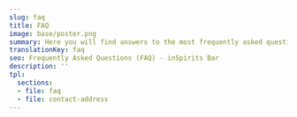 ```yaml
---
slug: faq
title: FAQ
image: base/poster.png
summary: Here you will find answers to the most frequently asked questions. If your issue is not listed, don't worry! Our team is always here for you…
translationKey: faq
seo: Frequently Asked Questions (FAQ) - inSpirits Bar
description: ''
tpl:
  sections:
  - file: faq
  - file: contact-address
---
```

